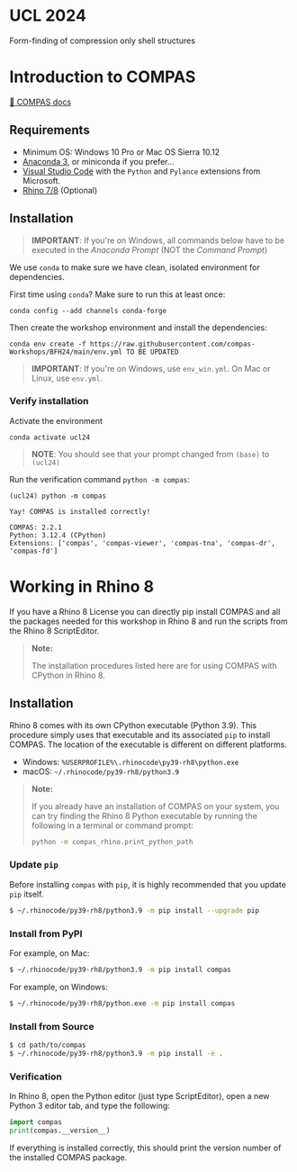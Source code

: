 # UCL 2024
Form-finding of compression only shell structures

# Introduction to COMPAS

[📃 COMPAS docs](https://compas.dev)

## Requirements

* Minimum OS: Windows 10 Pro or Mac OS Sierra 10.12
* [Anaconda 3](https://www.anaconda.com/distribution/), or miniconda if you prefer...
* [Visual Studio Code](https://code.visualstudio.com/) with the `Python` and `Pylance` extensions from Microsoft.
* [Rhino 7/8](https://www.rhino3d.com/download) (Optional)

## Installation

> **IMPORTANT**: If you're on Windows, all commands below have to be executed in the *Anaconda Prompt* (NOT the *Command Prompt*)

We use `conda` to make sure we have clean, isolated environment for dependencies.

First time using <code>conda</code>? Make sure to run this at least once:

    conda config --add channels conda-forge

Then create the workshop environment and install the dependencies:

    conda env create -f https://raw.githubusercontent.com/compas-Workshops/BFH24/main/env.yml TO BE UPDATED

> **IMPORTANT**: If you're on Windows, use `env_win.yml`. On Mac or Linux, use `env.yml`.

### Verify installation

Activate the environment

    conda activate ucl24

> **NOTE**: You should see that your prompt changed from `(base)` to `(ucl24)`

Run the verification command `python -m compas`:

    (ucl24) python -m compas

    Yay! COMPAS is installed correctly!

    COMPAS: 2.2.1
    Python: 3.12.4 (CPython)
    Extensions: ['compas', 'compas-viewer', 'compas-tna', 'compas-dr', 'compas-fd']

# Working in Rhino 8
If you have a Rhino 8 License you can directly pip install COMPAS and all the packages needed for this workshop in Rhino 8 and run the scripts from the Rhino 8 ScriptEditor.

> **Note:**
> 
> The installation procedures listed here are for using COMPAS with CPython in Rhino 8.


## Installation

Rhino 8 comes with its own CPython executable (Python 3.9). This procedure simply uses that executable and its associated `pip` to install COMPAS. The location of the executable is different on different platforms.

* Windows: `%USERPROFILE%\.rhinocode\py39-rh8\python.exe`
* macOS: `~/.rhinocode/py39-rh8/python3.9`

> **Note:**
> 
> If you already have an installation of COMPAS on your system, you can try finding the Rhino 8 Python executable by running the following in a terminal or command prompt:
> 
> ```bash
> python -m compas_rhino.print_python_path
> ```

### Update `pip`

Before installing `compas` with `pip`, it is highly recommended that you update `pip` itself.

```bash
$ ~/.rhinocode/py39-rh8/python3.9 -m pip install --upgrade pip
```

### Install from PyPI

For example, on Mac:

```bash
$ ~/.rhinocode/py39-rh8/python3.9 -m pip install compas
```

For example, on Windows:

```bash
$ ~/.rhinocode/py39-rh8/python.exe -m pip install compas
```

### Install from Source

```bash
$ cd path/to/compas
$ ~/.rhinocode/py39-rh8/python3.9 -m pip install -e .
```

### Verification

In Rhino 8, open the Python editor (just type ScriptEditor), open a new Python 3 editor tab, and type the following:

```python
import compas
print(compas.__version__)
```

If everything is installed correctly, this should print the version number of the installed COMPAS package.


